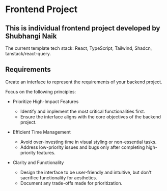 # Frontend Project

## This is individual frontend project developed by Shubhangi Naik

The current template tech stack: React, TypeScript, Tailwind, Shadcn, tanstack/react-query.

## Requirements

Create an interface to represent the requirements of your backend project.

Focus on the following principles:

- Prioritize High-Impact Features

  - Identify and implement the most critical functionalities first.
  - Ensure the interface aligns with the core objectives of the backend project.

- Efficient Time Management

  - Avoid over-investing time in visual styling or non-essential tasks.
  - Address low-priority issues and bugs only after completing high-priority features.

- Clarity and Functionality
  - Design the interface to be user-friendly and intuitive, but don't sacrifice functionality for aesthetics.
  - Document any trade-offs made for prioritization.
